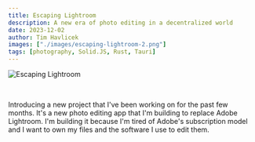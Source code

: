 ```yaml
---
title: Escaping Lightroom
description: A new era of photo editing in a decentralized world
date: 2023-12-02
author: Tim Havlicek
images: ["./images/escaping-lightroom-2.png"]
tags: [photography, Solid.JS, Rust, Tauri]
---
```


![Escaping Lightroom](./images/escaping-lightroom.png)

<br/>

Introducing a new project that I've been working on for the past few months.
It's a new photo editing app that I'm building to replace Adobe Lightroom. I'm building it because I'm tired of Adobe's subscription model and I want to own my files and the software I use to edit them.
